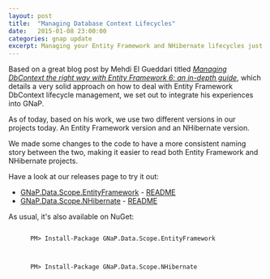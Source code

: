 ```yaml
---
layout: post
title:  "Managing Database Context Lifecycles"
date:   2015-01-08 23:00:00
categories: gnap update
excerpt: Managing your Entity Framework and NHibernate lifecycles just became easier.
---
```


Based on a great blog post by Mehdi El Gueddari titled *[Managing DbContext the right way with Entity Framework 6: an in-depth guide](http://mehdi.me/ambient-dbcontext-in-ef6/)*, which details a very solid approach on how to deal with Entity Framework DbContext lifecycle management, we set out to integrate his experiences into GNaP.

As of today, based on his work, we use two different versions in our projects today. An Entity Framework version and an NHibernate version.

We made some changes to the code to have a more consistent naming story between the two, making it easier to read both Entity Framework and NHibernate projects.

Have a look at our releases page to try it out:

  * [GNaP.Data.Scope.EntityFramework](https://github.com/infrabel/GNaP.Data.Scope.EntityFramework/releases) - [README](https://github.com/infrabel/GNaP.Data.Scope.EntityFramework/blob/master/README.md)
  * [GNaP.Data.Scope.NHibernate](https://github.com/infrabel/GNaP.Data.Scope.NHibernate/releases) - [README](https://github.com/infrabel/GNaP.Data.Scope.NHibernate/blob/master/README.md)

As usual, it's also available on NuGet:

<div class="command-line">
  <p>
    <code>
      PM> Install-Package GNaP.Data.Scope.EntityFramework
    </code>
  </p>
</div>

<div class="command-line">
  <p>
    <code>
      PM> Install-Package GNaP.Data.Scope.NHibernate
    </code>
  </p>
</div>
